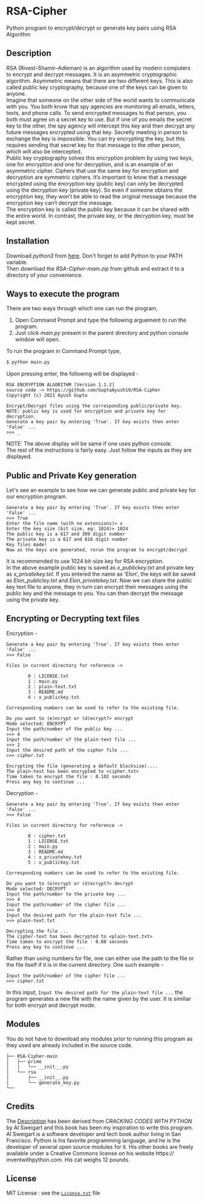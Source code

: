 # RSA-Cipher
Python program to encrypt/decrypt or generate key pairs using RSA Algorithm

## Description
RSA (Rivest–Shamir–Adleman) is an algorithm used by modern computers to encrypt and decrypt messages. It is an asymmetric cryptographic algorithm. Asymmetric means that there are two different keys. This is also called public key cryptography, because one of the keys can be given to anyone.\
Imagine that someone on the other side of the world wants to communicate
with you. You both know that spy agencies are monitoring all emails, letters,
texts, and phone calls. To send encrypted messages to that person, you both
must agree on a secret key to use. But if one of you emails the secret key to
the other, the spy agency will intercept this key and then decrypt any future
messages encrypted using that key. Secretly meeting in person to exchange
the key is impossible. You can try encrypting the key, but this requires sending that secret key for that message to the other person, which will also be
intercepted.\
Public key cryptography solves this encryption problem by using two keys,
one for encryption and one for decryption, and is an example of an asymmetric cipher. Ciphers that use the same key for encryption and decryption
are symmetric ciphers.
It’s important to know that a message encrypted using the encryption key
(public key) can only be decrypted using the decryption key (private key). So even if
someone obtains the encryption key, they won’t be able to read the original
message because the encryption key can’t decrypt the message.\
The encryption key is called the public key because it can be shared with
the entire world. In contrast, the private key, or the decryption key, must be
kept secret.

## Installation
Download *python3* from [here](https://www.python.org/downloads/). Don't forget to add Python to your PATH variable.\
Then download the *RSA-Cipher-main.zip* from github and extract it to a directory of your convenience.

## Ways to execute the program
There are two ways through which one can run the program,
  1. Open Command Prompt and type the following arguement to run the program.
  2. Just click *main.py* present in the parent directory and python console window will open.

To run the program in Command Prompt type,
```cmd
$ python main.py
```
Upon pressing enter, the following will be displayed -
```
RSA ENCRYPTION ALGORITHM [Version 1.1.2]
source code -> https://github.com/GuptaAyush19/RSA-Cipher
Copyright (c) 2021 Ayush Gupta

Encrypt/Decrypt files using the corresponding public/private key.
NOTE: public key is used for encryption and private key for decryption.
Generate a key pair by entering 'True'. If key exists then enter 'False' ...
>>> _
```
NOTE: The above display will be same if one uses python console.\
The rest of the instructions is fairly easy. Just follow the inputs as they are displayed.

## Public and Private Key generation
Let's see an example to see how we can generate public and private key for our encryption program.
```
Generate a key pair by entering 'True'. If key exists then enter 'False' ...
>>> True
Enter the file name (with no extensions)> x
Enter the key size (bit size, eg: 1024)> 1024
The public key is a 617 and 309 digit number
The private key is a 617 and 616 digit number
Key files made!
Now as the keys are generated, rerun the program to encrypt/decrypt
```
It is recommended to use 1024 bit-size key for RSA encryption.\
In the above example public key is saved as *x_publickey.txt* and private key as *x_privatekey.txt*. If you entered the name as 'Elon', the keys will be saved as *Elon_publicley.txt* and *Elon_privatekey.txt*. Now we can share the public key text file to anyone, they in turn can encrypt their messages using the public key and the message to you. You can then decrypt the message using the private key.

## Encrypting or Decrypting text files
Encryption -
```
Generate a key pair by entering 'True'. If key exists then enter 'False' ...
>>> False

Files in current directory for reference ->

        0 : LICENSE.txt
        1 : main.py
        2 : plain-text.txt
        3 : README.md
        4 : x_publickey.txt

Corresponding numbers can be used to refer to the existing file.

Do you want to (e)ncrypt or (d)ecrypt?> encrypt
Mode selected: ENCRYPT
Input the path/number of the public key ...
>>> 4
Input the path/number of the plain-text file ...
>>> 2
Input the desired path of the cipher file ...
>>> cipher.txt

Encrypting the file (generating a default blocksize)....
The plain-text has been encrypted to <cipher.txt>
Time taken to encrypt the file : 0.102 seconds
Press any key to continue ...
```

Decryption -
```
Generate a key pair by entering 'True'. If key exists then enter 'False' ...
>>> False

Files in current directory for reference ->

        0 : cipher.txt
        1 : LICENSE.txt
        2 : main.py
        3 : README.md
        4 : x_privatekey.txt
        5 : x_publickey.txt

Corresponding numbers can be used to refer to the existing file.

Do you want to (e)ncrypt or (d)ecrypt?> decrypt
Mode selected: DECRYPT
Input the path/number to the private key ...
>>> 4
Input the path/number of the cipher file ...
>>> 0
Input the desired path for the plain-text file ...
>>> plain-text.txt

Decrypting the file ...
The cipher-text has been decrypted to <plain-text.txt>
Time taken to encrypt the file : 0.08 seconds
Press any key to continue ...
```

Rather than using numbers for file, one can either use the path to the file or the file itself if it is in the current directory.
One such example -
```
Input the path/number of the cipher file ...
>>> cipher.txt
```

In this input, `Input the desired path for the plain-text file ...` the program generates a new file with the name given by the user. It is similiar for both encrypt and decrypt mode.

## Modules
You do not have to download any modules prior to running this program as they used are already included in the source code.
```tree
├── RSA-Cipher-main                  
│   ├── prime 
|   |   └── __init__.py
│   └── rsa 
|       ├── __init__.py
|       └── generate_key.py
└──
```

## Credits
The [Description](https://github.com/GuptaAyush19/RSA-Cipher#description) has been derived from *CRACKING CODES WITH PYTHON* by Al Sweigart and this book has been my inspiration to write this program.\
Al Sweigart is a software developer and tech book author living in San
Francisco. Python is his favorite programming language, and he is the
developer of several open source modules for it. His other books are
freely available under a Creative Commons license on his website https://
inventwithpython.com. His cat weighs 12 pounds.

## License
MIT License : see the [`License.txt`](https://github.com/GuptaAyush19/RSA-Cipher/blob/main/LICENSE.txt) file
